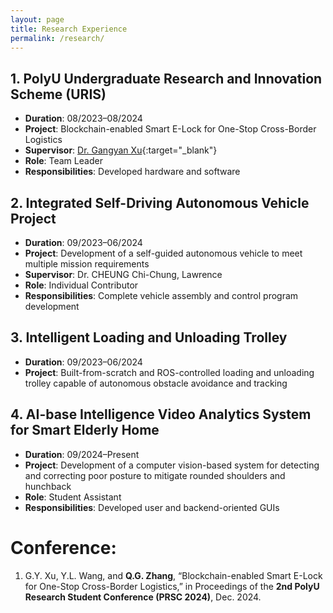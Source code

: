 ```yaml
---
layout: page
title: Research Experience
permalink: /research/
---
```


## 1. PolyU Undergraduate Research and Innovation Scheme (URIS)
- **Duration**: 08/2023–08/2024
- **Project**: Blockchain-enabled Smart E-Lock for One-Stop Cross-Border Logistics
- **Supervisor**: [Dr. Gangyan Xu](https://www.polyu.edu.hk/aae/people/academic-staff/dr-xu-gangyan/ "Dr. XU"){:target="_blank"}
- **Role**: Team Leader
- **Responsibilities**: Developed hardware and software

## 2. Integrated Self-Driving Autonomous Vehicle Project
- **Duration**: 09/2023–06/2024
- **Project**: Development of a self-guided autonomous vehicle to meet multiple mission requirements
- **Supervisor**: Dr. CHEUNG Chi-Chung, Lawrence
- **Role**: Individual Contributor
- **Responsibilities**: Complete vehicle assembly and control program development

## 3. Intelligent Loading and Unloading Trolley
- **Duration**: 09/2023–06/2024
- **Project**: Built-from-scratch and ROS-controlled loading and unloading trolley capable of autonomous obstacle avoidance and tracking

## 4. AI-base Intelligence Video Analytics System for Smart Elderly Home
- **Duration**: 09/2024–Present
- **Project**: Development of a computer vision-based system for detecting and correcting poor posture to mitigate rounded shoulders and hunchback
- **Role**: Student Assistant
- **Responsibilities**: Developed user and backend-oriented GUIs

# Conference:

1. G.Y. Xu, Y.L. Wang, and **Q.G. Zhang**, “Blockchain-enabled Smart E-Lock for One-Stop Cross-Border Logistics,” in Proceedings of the **2nd PolyU Research Student Conference (PRSC 2024)**, Dec. 2024.
